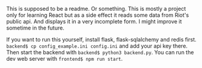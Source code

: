 This is supposed to be a readme. Or something. This is mostly a project only for learning React but as a side effect it reads some data from Riot's public api. And displays it in a very incomplete form. I might improve it sometime in the future.

If you want to run this yourself, install flask, flask-sqlalchemy and redis first. `backend$ cp config_example.ini config.ini` and add your api key there. Then start the backend with `backend$ python3 backend.py`. You can run the dev web server with `frontend$ npm run start`.
